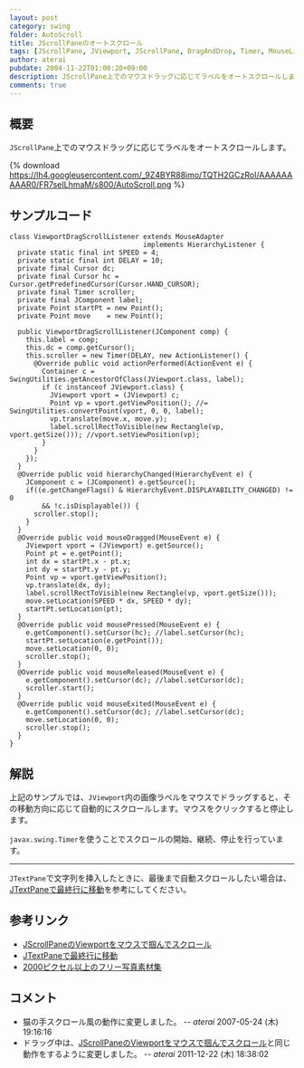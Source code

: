 ```yaml
---
layout: post
category: swing
folder: AutoScroll
title: JScrollPaneのオートスクロール
tags: [JScrollPane, JViewport, JScrollPane, DragAndDrop, Timer, MouseListener, MouseMotionListener]
author: aterai
pubdate: 2004-11-22T01:00:20+09:00
description: JScrollPane上でのマウスドラッグに応じてラベルをオートスクロールします。
comments: true
---
```

## 概要
`JScrollPane`上でのマウスドラッグに応じてラベルをオートスクロールします。

{% download https://lh4.googleusercontent.com/_9Z4BYR88imo/TQTH2GCzRoI/AAAAAAAAAR0/FR7seILhmaM/s800/AutoScroll.png %}

## サンプルコード
<pre class="prettyprint"><code>class ViewportDragScrollListener extends MouseAdapter
                                 implements HierarchyListener {
  private static final int SPEED = 4;
  private static final int DELAY = 10;
  private final Cursor dc;
  private final Cursor hc = Cursor.getPredefinedCursor(Cursor.HAND_CURSOR);
  private final Timer scroller;
  private final JComponent label;
  private Point startPt = new Point();
  private Point move    = new Point();

  public ViewportDragScrollListener(JComponent comp) {
    this.label = comp;
    this.dc = comp.getCursor();
    this.scroller = new Timer(DELAY, new ActionListener() {
      @Override public void actionPerformed(ActionEvent e) {
        Container c = SwingUtilities.getAncestorOfClass(JViewport.class, label);
        if (c instanceof JViewport.class) {
          JViewport vport = (JViewport) c;
          Point vp = vport.getViewPosition(); //= SwingUtilities.convertPoint(vport, 0, 0, label);
          vp.translate(move.x, move.y);
          label.scrollRectToVisible(new Rectangle(vp, vport.getSize())); //vport.setViewPosition(vp);
        }
      }
    });
  }
  @Override public void hierarchyChanged(HierarchyEvent e) {
    JComponent c = (JComponent) e.getSource();
    if((e.getChangeFlags() &amp; HierarchyEvent.DISPLAYABILITY_CHANGED) != 0
        &amp;&amp; !c.isDisplayable()) {
      scroller.stop();
    }
  }
  @Override public void mouseDragged(MouseEvent e) {
    JViewport vport = (JViewport) e.getSource();
    Point pt = e.getPoint();
    int dx = startPt.x - pt.x;
    int dy = startPt.y - pt.y;
    Point vp = vport.getViewPosition();
    vp.translate(dx, dy);
    label.scrollRectToVisible(new Rectangle(vp, vport.getSize()));
    move.setLocation(SPEED * dx, SPEED * dy);
    startPt.setLocation(pt);
  }
  @Override public void mousePressed(MouseEvent e) {
    e.getComponent().setCursor(hc); //label.setCursor(hc);
    startPt.setLocation(e.getPoint());
    move.setLocation(0, 0);
    scroller.stop();
  }
  @Override public void mouseReleased(MouseEvent e) {
    e.getComponent().setCursor(dc); //label.setCursor(dc);
    scroller.start();
  }
  @Override public void mouseExited(MouseEvent e) {
    e.getComponent().setCursor(dc); //label.setCursor(dc);
    move.setLocation(0, 0);
    scroller.stop();
  }
}
</code></pre>

## 解説
上記のサンプルでは、`JViewport`内の画像ラベルをマウスでドラッグすると、その移動方向に応じて自動的にスクロールします。マウスをクリックすると停止します。

`javax.swing.Timer`を使うことでスクロールの開始、継続、停止を行っています。

- - - -
`JTextPane`で文字列を挿入したときに、最後まで自動スクロールしたい場合は、[JTextPaneで最終行に移動](http://ateraimemo.com/Swing/CaretPosition.html)を参考にしてください。

## 参考リンク
- [JScrollPaneのViewportをマウスで掴んでスクロール](http://ateraimemo.com/Swing/HandScroll.html)
- [JTextPaneで最終行に移動](http://ateraimemo.com/Swing/CaretPosition.html)
- [2000ピクセル以上のフリー写真素材集](http://sozai-free.com/)

<!-- dummy comment line for breaking list -->

## コメント
- 猫の手スクロール風の動作に変更しました。 -- *aterai* 2007-05-24 (木) 19:16:16
- ドラッグ中は、[JScrollPaneのViewportをマウスで掴んでスクロール](http://ateraimemo.com/Swing/HandScroll.html)と同じ動作をするように変更しました。 -- *aterai* 2011-12-22 (木) 18:38:02

<!-- dummy comment line for breaking list -->
